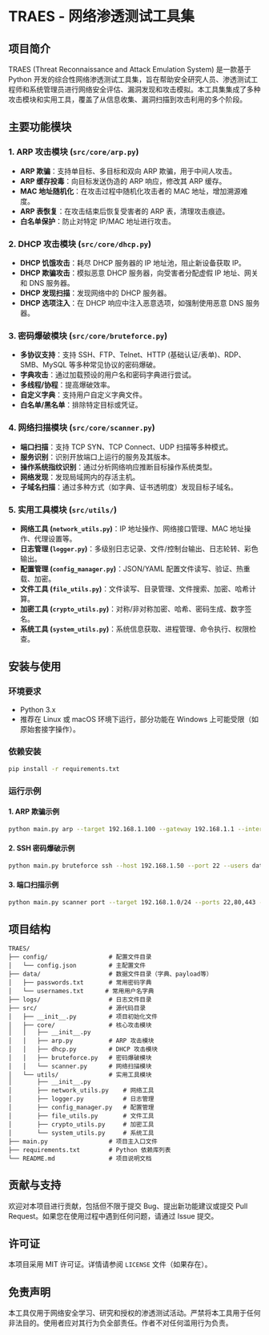 # TRAES - 网络渗透测试工具集

## 项目简介

TRAES (Threat Reconnaissance and Attack Emulation System) 是一款基于 Python 开发的综合性网络渗透测试工具集，旨在帮助安全研究人员、渗透测试工程师和系统管理员进行网络安全评估、漏洞发现和攻击模拟。本工具集集成了多种攻击模块和实用工具，覆盖了从信息收集、漏洞扫描到攻击利用的多个阶段。

## 主要功能模块

### 1. ARP 攻击模块 (`src/core/arp.py`)
- **ARP 欺骗**：支持单目标、多目标和双向 ARP 欺骗，用于中间人攻击。
- **ARP 缓存投毒**：向目标发送伪造的 ARP 响应，修改其 ARP 缓存。
- **MAC 地址随机化**：在攻击过程中随机化攻击者的 MAC 地址，增加溯源难度。
- **ARP 表恢复**：在攻击结束后恢复受害者的 ARP 表，清理攻击痕迹。
- **白名单保护**：防止对特定 IP/MAC 地址进行攻击。

### 2. DHCP 攻击模块 (`src/core/dhcp.py`)
- **DHCP 饥饿攻击**：耗尽 DHCP 服务器的 IP 地址池，阻止新设备获取 IP。
- **DHCP 欺骗攻击**：模拟恶意 DHCP 服务器，向受害者分配虚假 IP 地址、网关和 DNS 服务器。
- **DHCP 发现扫描**：发现网络中的 DHCP 服务器。
- **DHCP 选项注入**：在 DHCP 响应中注入恶意选项，如强制使用恶意 DNS 服务器。

### 3. 密码爆破模块 (`src/core/bruteforce.py`)
- **多协议支持**：支持 SSH、FTP、Telnet、HTTP (基础认证/表单)、RDP、SMB、MySQL 等多种常见协议的密码爆破。
- **字典攻击**：通过加载预设的用户名和密码字典进行尝试。
- **多线程/协程**：提高爆破效率。
- **自定义字典**：支持用户自定义字典文件。
- **白名单/黑名单**：排除特定目标或凭证。

### 4. 网络扫描模块 (`src/core/scanner.py`)
- **端口扫描**：支持 TCP SYN、TCP Connect、UDP 扫描等多种模式。
- **服务识别**：识别开放端口上运行的服务及其版本。
- **操作系统指纹识别**：通过分析网络响应推断目标操作系统类型。
- **网络发现**：发现局域网内的存活主机。
- **子域名扫描**：通过多种方式（如字典、证书透明度）发现目标子域名。

### 5. 实用工具模块 (`src/utils/`)
- **网络工具 (`network_utils.py`)**：IP 地址操作、网络接口管理、MAC 地址操作、代理设置等。
- **日志管理 (`logger.py`)**：多级别日志记录、文件/控制台输出、日志轮转、彩色输出。
- **配置管理 (`config_manager.py`)**：JSON/YAML 配置文件读写、验证、热重载、加密。
- **文件工具 (`file_utils.py`)**：文件读写、目录管理、文件搜索、加密、哈希计算。
- **加密工具 (`crypto_utils.py`)**：对称/非对称加密、哈希、密码生成、数字签名。
- **系统工具 (`system_utils.py`)**：系统信息获取、进程管理、命令执行、权限检查。

## 安装与使用

### 环境要求
- Python 3.x
- 推荐在 Linux 或 macOS 环境下运行，部分功能在 Windows 上可能受限（如原始套接字操作）。

### 依赖安装
```bash
pip install -r requirements.txt
```

### 运行示例

#### 1. ARP 欺骗示例
```bash
python main.py arp --target 192.168.1.100 --gateway 192.168.1.1 --interface eth0
```

#### 2. SSH 密码爆破示例
```bash
python main.py bruteforce ssh --host 192.168.1.50 --port 22 --users data/usernames.txt --passwords data/passwords.txt --threads 10
```

#### 3. 端口扫描示例
```bash
python main.py scanner port --target 192.168.1.0/24 --ports 22,80,443 --scan-type syn
```

## 项目结构

```
TRAES/
├── config/                 # 配置文件目录
│   └── config.json         # 主配置文件
├── data/                   # 数据文件目录（字典、payload等）
│   ├── passwords.txt       # 常用密码字典
│   └── usernames.txt      # 常用用户名字典
├── logs/                   # 日志文件目录
├── src/                    # 源代码目录
│   ├── __init__.py         # 项目初始化文件
│   ├── core/               # 核心攻击模块
│   │   ├── __init__.py
│   │   ├── arp.py          # ARP 攻击模块
│   │   ├── dhcp.py         # DHCP 攻击模块
│   │   ├── bruteforce.py   # 密码爆破模块
│   │   └── scanner.py      # 网络扫描模块
│   └── utils/              # 实用工具模块
│       ├── __init__.py
│       ├── network_utils.py    # 网络工具
│       ├── logger.py           # 日志管理
│       ├── config_manager.py   # 配置管理
│       ├── file_utils.py       # 文件工具
│       ├── crypto_utils.py     # 加密工具
│       └── system_utils.py     # 系统工具
├── main.py                 # 项目主入口文件
├── requirements.txt        # Python 依赖库列表
└── README.md               # 项目说明文档
```

## 贡献与支持

欢迎对本项目进行贡献，包括但不限于提交 Bug、提出新功能建议或提交 Pull Request。如果您在使用过程中遇到任何问题，请通过 Issue 提交。

## 许可证

本项目采用 MIT 许可证。详情请参阅 `LICENSE` 文件（如果存在）。

## 免责声明

本工具仅用于网络安全学习、研究和授权的渗透测试活动。严禁将本工具用于任何非法目的。使用者应对其行为负全部责任。作者不对任何滥用行为负责。